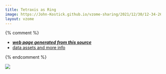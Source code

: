 ```yaml
---
title: Tetraxis as Ring
image: https://John-Kostick.github.io/vzome-sharing/2021/12/30/12-34-26-Tetraxis-as-Ring/Tetraxis-as-Ring.png
layout: vzome
---
```


{% comment %}
 - [***web page generated from this source***][post]
 - [data assets and more info][github]

[post]: <https://John-Kostick.github.io/vzome-sharing/2021/12/30/Tetraxis-as-Ring-12-34-26.html>
[github]: <https://github.com/John-Kostick/vzome-sharing/tree/main/2021/12/30/12-34-26-Tetraxis-as-Ring/>
{% endcomment %}

<vzome-viewer style="width: 100%; height: 65vh;"
       src="https://John-Kostick.github.io/vzome-sharing/2021/12/30/12-34-26-Tetraxis-as-Ring/Tetraxis-as-Ring.vZome" >
  <img src="https://John-Kostick.github.io/vzome-sharing/2021/12/30/12-34-26-Tetraxis-as-Ring/Tetraxis-as-Ring.png" />
</vzome-viewer>